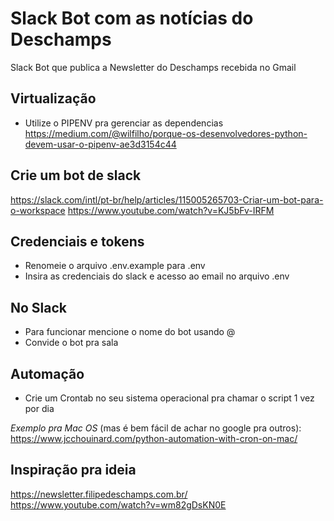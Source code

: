 # Slack Bot com as notícias do Deschamps
Slack Bot que publica a Newsletter do Deschamps recebida no Gmail

## Virtualização
- Utilize o PIPENV pra gerenciar as dependencias  
https://medium.com/@wilfilho/porque-os-desenvolvedores-python-devem-usar-o-pipenv-ae3d3154c44

## Crie um bot de slack
https://slack.com/intl/pt-br/help/articles/115005265703-Criar-um-bot-para-o-workspace
https://www.youtube.com/watch?v=KJ5bFv-IRFM

## Credenciais e tokens
- Renomeie o arquivo .env.example para .env
- Insira as credenciais do slack e acesso ao email no arquivo .env

## No Slack
- Para funcionar mencione o nome do bot usando @
- Convide o bot pra sala

## Automação
- Crie um Crontab no seu sistema operacional pra chamar o script 1 vez por dia

*Exemplo pra Mac OS* (mas é bem fácil de achar no google pra outros):  
https://www.jcchouinard.com/python-automation-with-cron-on-mac/

## Inspiração pra ideia
https://newsletter.filipedeschamps.com.br/
https://www.youtube.com/watch?v=wm82gDsKN0E
